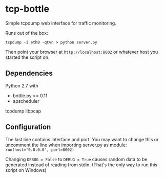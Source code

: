 tcp-bottle
==========

Simple tcpdump web interface for traffic monitoring.

Runs out of the box:

```tcpdump -i eth0 -qtvn > python server.py```

Then point your browser at ```http://localhost:8002``` or whatever host you started the script on.


Dependencies
------------

Python 2.7 with
* bottle.py >= 0.11
* apscheduler

tcpdump
libpcap

Configuration
-------------

The last line contains interface and port. You may want to change this or uncomment the line when importing server.py as module:
```run(host='0.0.0.0', port=8002)```

Changing ```DEBUG = False``` to ```DEBUG = True``` causes random data to be generated instead of reading from stdin. (That's the only way to run this script on Windows)
